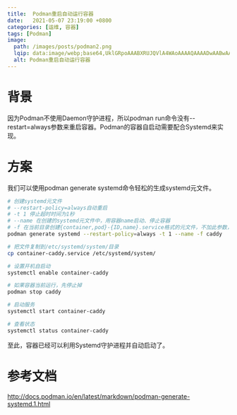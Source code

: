 ```yaml
---
title:  Podman重启自动运行容器
date:   2021-05-07 23:19:00 +0800
categories: [运维, 容器]
tags: [Podman]
image:
  path: /images/posts/podman2.png
  lqip: data:image/webp;base64,UklGRpoAAABXRUJQVlA4WAoAAAAQAAAADwAABwAAQUxQSDIAAAARL0AmbZurmr57yyIiqE8oiG0bejIYEQTgqiDA9vqnsUSI6H+oAERp2HZ65qP/VIAWAFZQOCBCAAAA8AEAnQEqEAAIAAVAfCWkAALp8sF8rgRgAP7o9FDvMCkMde9PK7euH5M1m6VWoDXf2FkP3BqV0ZYbO6NA/VFIAAAA
  alt: Podman重启自动运行容器
---
```


# 背景
因为Podman不使用Daemon守护进程，所以podman run命令没有--restart=always参数来重启容器。Podman的容器自启动需要配合Systemd来实现。

# 方案
我们可以使用podman generate systemd命令轻松的生成systemd元文件。

```sh
# 创建systemd元文件
# --restart-policy=always自动重启
# -t 1 停止超时时间为1秒
# --name 在创建的systemd元文件中，用容器name启动、停止容器
# -f 在当前目录创建{container,pod}-{ID,name}.service格式的元文件，不加此参数，创建内容只在控制台显示。
podman generate systemd --restart-policy=always -t 1 --name -f caddy

# 把文件复制到/etc/systemd/system/目录
cp container-caddy.service /etc/systemd/system/

# 设置开机自启动
systemctl enable container-caddy

# 如果容器当前运行，先停止掉
podman stop caddy

# 启动服务
systemctl start container-caddy

# 查看状态
systemctl status container-caddy
```
至此，容器已经可以利用Systemd守护进程并自动启动了。

# 参考文档
http://docs.podman.io/en/latest/markdown/podman-generate-systemd.1.html